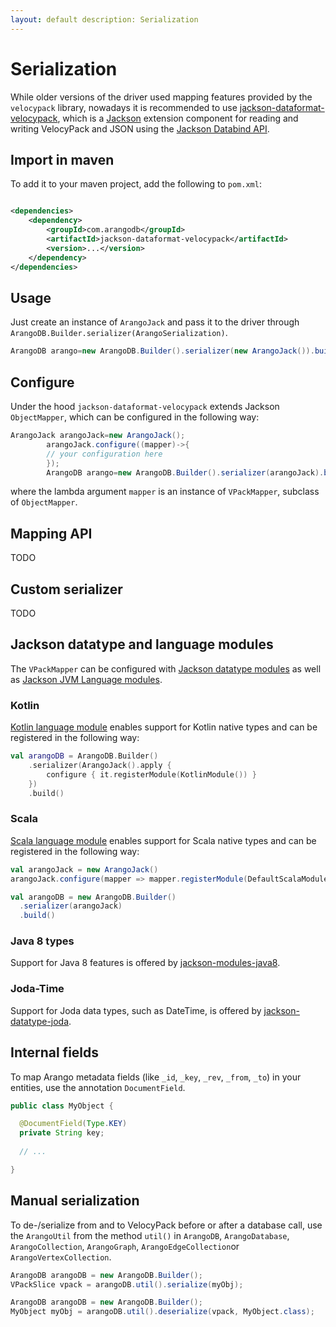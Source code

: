 ```yaml
---
layout: default description: Serialization
---
```


# Serialization

While older versions of the driver used mapping features provided by the `velocypack` library, nowadays it is
recommended to use [jackson-dataformat-velocypack](https://github.com/arangodb/jackson-dataformat-velocypack), which is
a [Jackson](https://github.com/FasterXML/jackson) extension component for reading and writing VelocyPack and JSON using
the [Jackson Databind API](https://github.com/FasterXML/jackson-databind).

## Import in maven

To add it to your maven project, add the following to `pom.xml`:

```XML

<dependencies>
    <dependency>
        <groupId>com.arangodb</groupId>
        <artifactId>jackson-dataformat-velocypack</artifactId>
        <version>...</version>
    </dependency>
</dependencies>
```

## Usage

Just create an instance of `ArangoJack` and pass it to the driver
through `ArangoDB.Builder.serializer(ArangoSerialization)`.

```java
ArangoDB arango=new ArangoDB.Builder().serializer(new ArangoJack()).build();
```

## Configure

Under the hood `jackson-dataformat-velocypack` extends Jackson `ObjectMapper`, which can be configured in the following
way:

```java
ArangoJack arangoJack=new ArangoJack();
        arangoJack.configure((mapper)->{
        // your configuration here
        });
        ArangoDB arango=new ArangoDB.Builder().serializer(arangoJack).build();
```

where the lambda argument `mapper` is an instance of `VPackMapper`, subclass of `ObjectMapper`.

## Mapping API
TODO

## Custom serializer
TODO

## Jackson datatype and language modules

The `VPackMapper` can be configured
with [Jackson datatype modules](https://github.com/FasterXML/jackson#third-party-datatype-modules)
as well as [Jackson JVM Language modules](https://github.com/FasterXML/jackson#jvm-language-modules).

### Kotlin

[Kotlin language module](https://github.com/FasterXML/jackson-module-kotlin) enables support for Kotlin native types and
can be registered in the following way:

```kotlin
val arangoDB = ArangoDB.Builder()
    .serializer(ArangoJack().apply {
        configure { it.registerModule(KotlinModule()) }
    })
    .build()
```

### Scala

[Scala language module](https://github.com/FasterXML/jackson-module-scala) enables support for Scala native types and
can be registered in the following way:

```scala
val arangoJack = new ArangoJack()
arangoJack.configure(mapper => mapper.registerModule(DefaultScalaModule))

val arangoDB = new ArangoDB.Builder()
  .serializer(arangoJack)
  .build()
```

### Java 8 types

Support for Java 8 features is offered by [jackson-modules-java8](https://github.com/FasterXML/jackson-modules-java8).

### Joda-Time

Support for Joda data types, such as DateTime, is offered
by [jackson-datatype-joda](https://github.com/FasterXML/jackson-datatype-joda).

## Internal fields

To map Arango metadata fields (like `_id`, `_key`, `_rev`, `_from`, `_to`) in your entities, use the
annotation `DocumentField`.

```Java
public class MyObject {

  @DocumentField(Type.KEY)
  private String key;
  
  // ...

}
```

## Manual serialization

To de-/serialize from and to VelocyPack before or after a database call, use the
`ArangoUtil` from the method `util()` in `ArangoDB`, `ArangoDatabase`,
`ArangoCollection`, `ArangoGraph`, `ArangoEdgeCollection`or `ArangoVertexCollection`.

```Java
ArangoDB arangoDB = new ArangoDB.Builder();
VPackSlice vpack = arangoDB.util().serialize(myObj);
```

```Java
ArangoDB arangoDB = new ArangoDB.Builder();
MyObject myObj = arangoDB.util().deserialize(vpack, MyObject.class);
```
